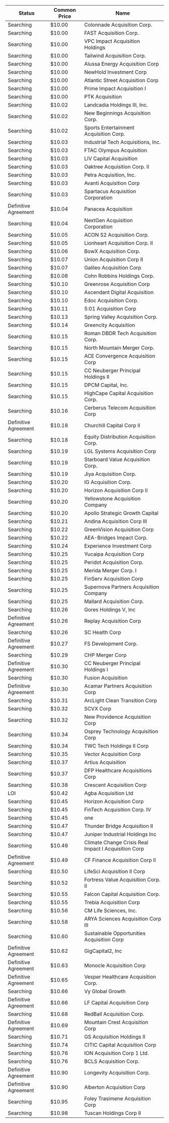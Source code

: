 Status               | Common Price  | Name                                                
-------------------- | ------------- | ----------------------------------------------------
Searching            | $10.00        | Colonnade Acquisition Corp.                         
Searching            | $10.00        | FAST Acquisition Corp.                              
Searching            | $10.00        | VPC Impact Acquisition Holdings                     
Searching            | $10.00        | Tailwind Acquisition Corp.                          
Searching            | $10.00        | Alussa Energy Acquisition Corp                      
Searching            | $10.00        | NewHold Investment Corp                             
Searching            | $10.00        | Atlantic Street Acquisition Corp                    
Searching            | $10.00        | Prime Impact Acquisition I                          
Searching            | $10.00        | PTK Acquisition                                     
Searching            | $10.02        | Landcadia Holdings III, Inc.​                       
Searching            | $10.02        | New Beginnings Acquisition Corp.                    
Searching            | $10.02        | Sports Entertainment Acquisition Corp.              
Searching            | $10.03        | Industrial Tech Acquisitions, Inc.                  
Searching            | $10.03        | FTAC Olympus Acquisition                            
Searching            | $10.03        | LIV Capital Acquisition                             
Searching            | $10.03        | Oaktree Acquisition Corp. II                        
Searching            | $10.03        | Petra Acquisition, Inc.                             
Searching            | $10.03        | Avanti Acquisition Corp                             
Searching            | $10.03        | Spartacus Acquisition Corporation                   
Definitive Agreement | $10.04        | Panacea Acquisition                                 
Searching            | $10.04        | NextGen Acquisition Corporation                     
Searching            | $10.05        | ACON S2 Acquisition Corp.                           
Searching            | $10.05        | Lionheart Acquisition Corp. II                      
Searching            | $10.06        | BowX Acquisition Corp.                              
Searching            | $10.07        | Union Acquisition Corp II                           
Searching            | $10.07        | Galileo Acquisition Corp                            
Searching            | $10.08        | Cohn Robbins Holdings Corp.                         
Searching            | $10.10        | Greenrose Acquisition Corp                          
Searching            | $10.10        | Ascendant Digital Acquisition                       
Searching            | $10.10        | Edoc Acquisition Corp.                              
Searching            | $10.11        | 5:01 Acquisition Corp                               
Searching            | $10.13        | Spring Valley Acquisition Corp.                     
Searching            | $10.14        | Greencity Acquisition                               
Searching            | $10.15        | Roman DBDR Tech Acquisition Corp.                   
Searching            | $10.15        | North Mountain Merger Corp.                         
Searching            | $10.15        | ACE Convergence Acquisition Corp                    
Searching            | $10.15        | CC Neuberger Principal Holdings II                  
Searching            | $10.15        | DPCM Capital, Inc.                                  
Searching            | $10.15        | HighCape Capital Acquisition Corp.                  
Searching            | $10.16        | Cerberus Telecom Acquisition Corp                   
Definitive Agreement | $10.18        | Churchill Capital Corp II                           
Searching            | $10.18        | Equity Distribution Acquisition Corp.               
Searching            | $10.19        | LGL Systems Acquisition Corp                        
Searching            | $10.19        | Starboard Value Acquisition Corp.                   
Searching            | $10.19        | Jiya Acquisition Corp.                              
Searching            | $10.20        | IG Acquisition Corp.                                
Searching            | $10.20        | Horizon Acquisition Corp II                         
Searching            | $10.20        | Yellowstone Acquisition Company                     
Searching            | $10.20        | Apollo Strategic Growth Capital                     
Searching            | $10.21        | Andina Acquisition Corp III                         
Searching            | $10.22        | GreenVision Acquisition Corp                        
Searching            | $10.22        | AEA-Bridges Impact Corp.                            
Searching            | $10.24        | Experience Investment Corp                          
Searching            | $10.25        | Yucaipa Acquisition Corp                            
Searching            | $10.25        | Peridot Acquisition Corp.                           
Searching            | $10.25        | Merida Merger Corp. I                               
Searching            | $10.25        | FinServ Acquisition Corp                            
Searching            | $10.25        | Supernova Partners Acquisition Company              
Searching            | $10.25        | Mallard Acquisition Corp.                           
Searching            | $10.26        | Gores Holdings V, Inc                               
Definitive Agreement | $10.26        | Replay Acquisition Corp                             
Searching            | $10.26        | SC Health Corp                                      
Definitive Agreement | $10.27        | FS Development Corp.                                
Searching            | $10.29        | CHP Merger Corp                                     
Definitive Agreement | $10.30        | CC Neuberger Principal Holdings I                   
Searching            | $10.30        | Fusion Acquisition                                  
Definitive Agreement | $10.30        | Acamar Partners Acquisition Corp                    
Searching            | $10.31        | ArcLight Clean Transition Corp                      
Searching            | $10.32        | SCVX Corp                                           
Searching            | $10.32        | New Providence Acquisition Corp                     
Searching            | $10.34        | Osprey Technology Acquisition Corp                  
Searching            | $10.34        | TWC Tech Holdings II Corp                           
Searching            | $10.35        | Vector Acquisition Corp                             
Searching            | $10.37        | Artius Acquisition                                  
Searching            | $10.37        | DFP Healthcare Acquisitions Corp                    
Searching            | $10.38        | Crescent Acquisition Corp                           
LOI                  | $10.42        | Agba Acquisition Ltd                                
Searching            | $10.45        | Horizon Acquisition Corp                            
Searching            | $10.45        | FinTech Acquisition Corp. IV                        
Searching            | $10.45        | one                                                 
Searching            | $10.47        | Thunder Bridge Acquisition II                       
Searching            | $10.47        | Juniper Industrial Holdings Inc                     
Searching            | $10.49        | Climate Change Crisis Real Impact I Acquisition Corp
Definitive Agreement | $10.49        | CF Finance Acquisition Corp II                      
Searching            | $10.50        | LifeSci Acquisition II Corp                         
Searching            | $10.52        | Fortress Value Acquisition Corp. II                 
Searching            | $10.55        | Falcon Capital Acquisition Corp.                    
Searching            | $10.55        | Trebia Acquisition Corp                             
Searching            | $10.56        | CM Life Sciences, Inc.                              
Searching            | $10.58        | ARYA Sciences Acquisition Corp III                  
Searching            | $10.60        | Sustainable Opportunities Acquisition Corp          
Definitive Agreement | $10.62        | GigCapital2, Inc                                    
Definitive Agreement | $10.63        | Monocle Acquisition Corp                            
Definitive Agreement | $10.65        | Vesper Healthcare Acquisition Corp.                 
Searching            | $10.66        | Vy Global Growth                                    
Definitive Agreement | $10.66        | LF Capital Acquisition Corp                         
Searching            | $10.68        | RedBall Acquisition Corp.                           
Definitive Agreement | $10.69        | Mountain Crest Acquisition Corp                     
Searching            | $10.71        | GS Acquisition Holdings II                          
Searching            | $10.74        | CITIC Capital Acquisition Corp                      
Searching            | $10.76        | ION Acquisition Corp 1 Ltd.                         
Searching            | $10.76        | BCLS Acquisition Corp.                              
Definitive Agreement | $10.90        | Longevity Acquisition Corp.                         
Definitive Agreement | $10.90        | Alberton Acquisition Corp                           
Searching            | $10.95        | Foley Trasimene Acquisition Corp                    
Searching            | $10.98        | Tuscan Holdings Corp II                             
